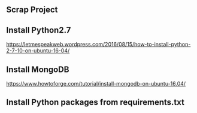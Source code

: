 ## Scrap Project




## Install Python2.7

https://letmespeakweb.wordpress.com/2016/08/15/how-to-install-python-2-7-10-on-ubuntu-16-04/




## Install MongoDB

https://www.howtoforge.com/tutorial/install-mongodb-on-ubuntu-16.04/



## Install Python packages from requirements.txt

